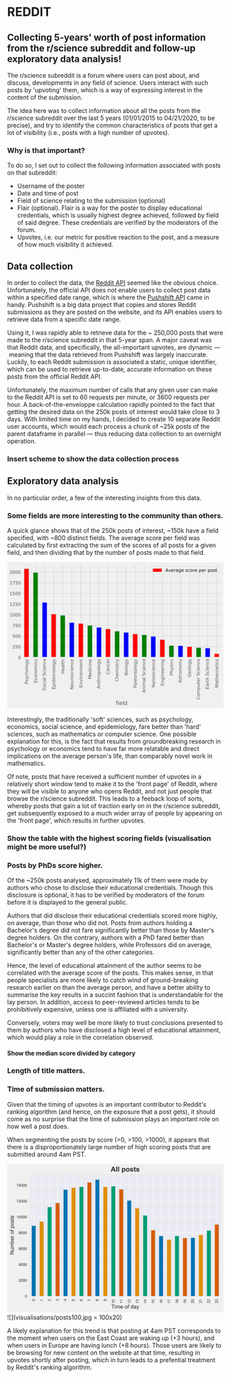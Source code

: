 # REDDIT
## Collecting 5-years' worth of post information from the r/science subreddit and follow-up exploratory data analysis! 

The r/science subreddit is a forum where users can post about, and discuss, developments in any field of science. Users interact with such posts by 'upvoting' them, which is a way of expressing interest in the content of the submission.

The idea here was to collect information about all the posts from the r/science subreddit over the last 5 years (01/01/2015 to 04/21/2020, to be precise), and try to identify the common characteristics of posts that get a lot of visibility (i.e., posts with a high number of upvotes).
### Why is that important? 

To do so, I set out to collect the following information associated with posts on that subreddit: 
* Username of the poster
* Date and time of post
* Field of science relating to the submission (optional)
* Flair (optional). Flair is a way for the poster to display educational credentials, which is usually highest degree achieved, followed by field of said degree. These credentials are verified by the moderators of the forum.
* Upvotes, i.e. our metric for positive reaction to the post, and a measure of how much visibility it achieved.

## Data collection

In order to collect the data, the [Reddit API](https://www.reddit.com/dev/api/) seemed like the obvious choice. Unfortunately, the official API does not enable users to collect post data within a specified date range, which is where the [Pushshift API](https://pushshift.io/api-parameters/) came in handy. Pushshift is a big data project that copies and stores Reddit submissions as they are posted on the website, and its API enables users to retrieve data from a specific date range. 

Using it, I was rapidly able to retrieve data for the ~ 250,000 posts that were made to the r/science subreddit in that 5-year span. A major caveat was that Reddit data, and specifically, the all-important upvotes, are dynamic –– meaning that the data retrieved from Pushshift was largely inaccurate. Luckily, to each Reddit submission is associated a static, unique identifier, which can be used to retrieve up-to-date, accurate information on these posts from the official Reddit API.

Unfortunately, the maximum number of calls that any given user can make to the Reddit API is set to 60 requests per minute, or 3600 requests per hour. A back-of-the-enveloppe calculation rapidly pointed to the fact that getting the desired data on the 250k posts of interest would take close to 3 days. With limited time on my hands, I decided to create 10 separate Reddit user accounts, which would each process a chunk of ~25k posts of the parent dataframe in parallel –– thus reducing data collection to an overnight operation.

### Insert scheme to show the data collection process

## Exploratory data analysis

In no particular order, a few of the interesting insights from this data.

### Some fields are more interesting to the community than others.

A quick glance shows that of the 250k posts of interest, ~150k have a field specified, with ~800 distinct fields. The average score per field was calculated by first extracting the sum of the scores of all posts for a given field, and then dividing that by the number of posts made to that field. 

![](visualisations/average_score_field.jpg)

Interestingly, the traditionally 'soft' sciences, such as psychology, economics, social science, and epidemiology, fare better than 'hard' sciences, such as mathematics or computer science. One possible explanation for this, is the fact that results from groundbreaking research in psychology or economics tend to have far more relatable and direct implications on the average person's life, than comparably novel work in mathematics. 

Of note, posts that have received a sufficient number of upvotes in a relatively short window tend to make it to the 'front page' of Reddit, where they will be visible to anyone who opens Reddit, and not just people that browse the r/science subreddit. This leads to a feeback loop of sorts, whereby posts that gain a lot of traction early on in the r/science subreddit, get subsequently exposed to a much wider array of people by appearing on the 'front page', which results in further upvotes.

### Show the table with the highest scoring fields (visualisation might be more useful?)

### Posts by PhDs score higher.

Of the ~250k posts analysed, approximately 11k of them were made by authors who chose to disclose their educational credentials. Though this disclosure is optional, it has to be verified by moderators of the forum before it is displayed to the general public.

Authors that did disclose their educational credentials scored more highly, on average, than those who did not. Posts from authors holding a Bachelor's degree did not fare significantly better than those by Master's degree holders. On the contrary, authors with a PhD fared better than Bachelor's or Master's degree holders, while Professors did on average, significantly better than any of the other categories.

Hence, the level of educational attainment of the author seems to be correlated with the average score of the posts. This makes sense, in that people specialists are more likely to catch wind of ground-breaking research earlier on than the average person, and have a better ability to summarise the key results in a succint fashion that is understandable for the lay person. In addition, access to peer-reviewed articles tends to be prohibitively expensive, unless one is affiliated with a university.

Conversely, voters may well be more likely to trust conclusions presented to them by authors who have disclosed a high level of educational attainment, which would play a role in the correlation observed.

#### Show the median score divided by category

### Length of title matters.

### Time of submission matters.

Given that the timing of upvotes is an important contributor to Reddit's ranking algorithm (and hence, on the exposure that a post gets), it should come as no surprise that the time of submission plays an important role on how well a post does.

When segmenting the posts by score (>0, >100, >1000), it appears that there is a disproportionately large number of high scoring posts that are submitted around 4am PST. 

![](visualisations/all_posts.jpg) ![](visualisations/posts100.jpg = 100x20)

A likely explanation for this trend is that posting at 4am PST corresponds to the moment when users on the East Coast are waking up (+3 hours), and when users in Europe are having lunch (+8 hours). Those users are likely to be browsing for new content on the website at that time, resulting in upvotes shortly after posting, which in turn leads to a prefential treatment by Reddit's ranking algorithm.


